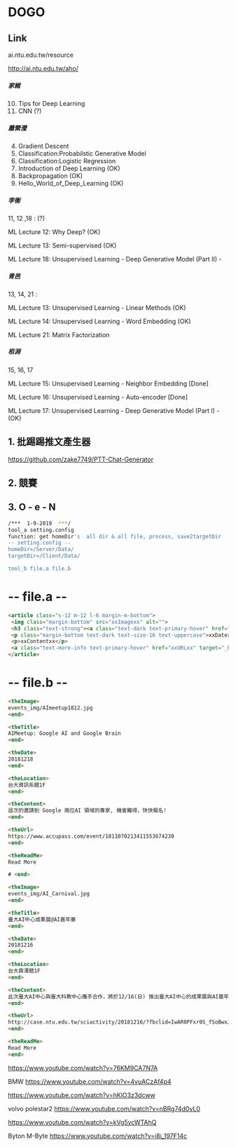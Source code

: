 # DOGO

## Link

ai.ntu.edu.tw/resource

http://ai.ntu.edu.tw/aho/

##### 家維
10. Tips for Deep Learning
11. CNN (?)

##### 蕭縈瀅
4. Gradient Descent 
5. Classification:Probabilstic Generative Model 
6. Classification:Logistic Regression  
7. Introduction of Deep Learning (OK)
8. Backpropagation (OK)
9. Hello_World_of_Deep_Learning (OK)

##### 李衡

11, 12 ,18 : (?)

ML Lecture 12: Why Deep?  (OK)

ML Lecture 13: Semi-supervised (OK)

ML Lecture 18: Unsupervised Learning - Deep Generative Model (Part II) - 

##### 青邑

13, 14, 21 : 

ML Lecture 13: Unsupervised Learning - Linear Methods (OK)

ML Lecture 14: Unsupervised Learning - Word Embedding (OK) 

ML Lecture 21: Matrix Factorization 

##### 栢淵

15, 16, 17  

ML Lecture 15: Unsupervised Learning - Neighbor Embedding [Done]

ML Lecture 16: Unsupervised Learning - Auto-encoder [Done]

ML Lecture 17: Unsupervised Learning - Deep Generative Model (Part I) - (OK)


## 1. 批踢踢推文產生器
https://github.com/zake7749/PTT-Chat-Generator

## 2. 競賽

## 3. O - e - N

```bash
/***  1-9-2019  ***/ 
tool_a setting.config
function: get homeDir's  all dir & all file, process, save2targetDir
-- setting.config --
homeDir=/Server/Data/
targetDir=/Client/Data/

tool_b file.a file.b
```

# -- file.a --

```html
<article class="s-12 m-12 l-6 margin-m-bottom">
 <img class="margin-bottom" src="xxImagexx" alt="">
 <h3 class="text-strong"><a class="text-dark text-primary-hover" href="xxURLxx" target="_blank">xxTitlexx</a></h3>
 <p class="margin-bottom text-dark text-size-16 text-uppercase">xxDatexx @ xxLocationxx</p>
 <p>xxContentxx</p>
 <a class="text-more-info text-primary-hover" href="xxURLxx" target="_blank">xxReadMexx</a>
</article>
```


-- file.b --
========
```html
<theImage>
events_img/AImeetup1812.jpg
<end>

<theTitle>
AIMeetup: Google AI and Google Brain
<end>

<theDate>
20181218 
<end>

<theLocation>
台大資訊系館1F
<end>

<theContent>
這次的邀請到 Google 兩位AI 領域的專家, 機會難得，快快報名!
<end>

<theUrl>
https://www.accupass.com/event/1811070213411553674230
<end>

<theReadMe>
Read More

# <end>

<theImage>
events_img/AI_Carnival.jpg
<end>

<theTitle>
臺大AI中心成果展@AI嘉年華
<end>

<theDate>
20181216 
<end>

<theLocation>
台大霖澤館1F
<end>

<theContent>
此次臺大AI中心與臺大科教中心攜手合作，將於12/16(日) 推出臺大AI中心的成果展與AI嘉年華喔！
<end>

<theUrl>
http://case.ntu.edu.tw/sciactivity/20181216/?fbclid=IwAR0PFxr0S_fSoBwxJwvH-V88rP0SnnXUA2FCEJF1i_bNJTIdBaoNKk5ev0g
<end>

<theReadMe>
Read More
<end>
```



https://www.youtube.com/watch?v=76KM9CA7N7A

BMW
https://www.youtube.com/watch?v=4vuACzAf4p4

https://www.youtube.com/watch?v=hKlO3z3dcww

volvo polestar2
https://www.youtube.com/watch?v=nBRg74d0vL0 

https://www.youtube.com/watch?v=kVg5ycWTAhQ

Byton M-Byte 
https://www.youtube.com/watch?v=i8i_197F14c
